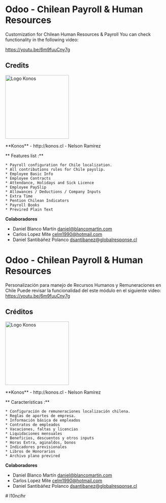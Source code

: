 Odoo - Chilean Payroll & Human Resources
========================================

Customization for Chilean Human Resources & Payroll
You can check functionality in the following video:

https://youtu.be/6m9fuuCny7g

## Credits
<p>
<img width="200" alt="Logo Konos" src="https://www.konos.cl/web/image/res.company/1/logo?unique=445cd30" />
</p>
**Konos** - http://konos.cl
 - Nelson Ramírez <info@konos.cl>

** Features list :**

    * Payroll configuration for Chile localization.
    * All contributions rules for Chile payslip.
    * Employee Basic Info
    * Employee Contracts
    * Attendance, Holidays and Sick Licence
    * Employee PaySlip 
    * Allowances / Deductions / Company Inputs 
    * Extra Time 
    * Pention Chilean Indicators 
    * Payroll Books 
    * Previred Plain Text




 
 **Colaboradores**
 - Daniel Blanco Martín <daniel@blancomartin.com>
 - Carlos Lopez Mite <celm1990@hotmail.com>
 - Daniel Santibáñez Polanco <dsantibanez@globalresponse.cl>


 





Odoo - Chilean Payroll & Human Resources
========================================

Personalización para manejo de Recursos Humanos y Remuneraciones en Chile
Puede revisar la funcionalidad del este módulo en el siguiente video:
https://youtu.be/6m9fuuCny7g
 
## Créditos
<p>
<img width="200" alt="Logo Konos" src="https://www.konos.cl/web/image/res.company/1/logo?unique=445cd30" />
</p>
**Konos** - http://konos.cl
 - Nelson Ramírez <info@konos.cl>


** Características :**

    * Configuración de remuneraciones localización chilena.
    * Reglas de aportes de empresa.
    * Información básica de empleados
    * Contratos de empleados
    * Vacaciones, faltas y licencias
    * Liquidaciones mensuales
    * Beneficios, descuentos y otros inputs
    * Horas Extra, aginaldos, bonos 
    * Indicadores previsionales
    * Libros de Honorarios
    * Archivo plano previred




 
 **Colaboradores**
 - Daniel Blanco Martín <daniel@blancomartin.com>
 - Carlos Lopez Mite <celm1990@hotmail.com>
 - Daniel Santibáñez Polanco <dsantibanez@globalresponse.cl>

#   l 1 0 n _ c l _ h r  
 